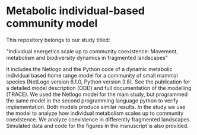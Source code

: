 # Metabolic individual-based community model

This repository belongs to our study titled:

"Individual energetics scale up to community coexistence: Movement, metabolism and biodiversity dynamics in fragmented landscapes"

It includes the Netlogo and the Python code of a dynamic metabolic individual based home range model for a community of small mammal species (NetLogo version 6.1.0, Python version 3.8). See the publication for a detailed model description (ODD) and full documentation of the modelling (TRACE). We used the Netlogo model for the main study, but programmed the same model in the second programming language python to verify implementation. Both models produce similar results. In the study we use the model to analyze how individual metabolism scales up to community coexistence. We analyze coexistence in differently fragmented landscapes. Simulated data and code for the figures in the manuscript is also provided.
